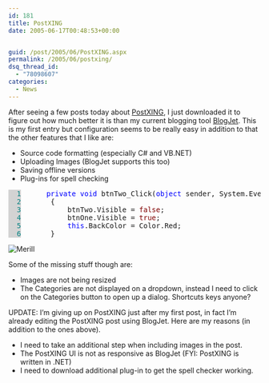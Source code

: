 ```yaml
---
id: 181
title: PostXING
date: 2005-06-17T00:48:53+00:00


guid: /post/2005/06/PostXING.aspx
permalink: /2005/06/postxing/
dsq_thread_id:
  - "78098607"
categories:
  - News
---
```

<p>After seeing a few posts today about <a href="http://projectdistributor.net/Projects/Project.aspx?projectId=12">PostXING</a>, I just downloaded it to figure out how much better it is than my current blogging tool <a href="http://blogjet.com/">BlogJet</a>. This is my first entry but configuration seems to be really easy in addition to that the other features that I like are:</p>
<ul>
<li>Source code formatting (especially C# and VB.NET) 
<li>Uploading Images (BlogJet supports this too) 
<li>Saving offline versions 
<li>Plug-ins for spell checking</li></li></li></li></ul><pre><span style="COLOR: teal; BACKGROUND-COLOR: lightgrey">  1</span> 		<span style="COLOR: blue">private</span> <span style="COLOR: blue">void</span> btnTwo_Click(<span style="COLOR: blue">object</span> sender, System.EventArgs e)
<span style="COLOR: teal; BACKGROUND-COLOR: lightgrey">  2</span> 		{
<span style="COLOR: teal; BACKGROUND-COLOR: lightgrey">  3</span> 			btnTwo.Visible = <span style="COLOR: maroon">false</span>;
<span style="COLOR: teal; BACKGROUND-COLOR: lightgrey">  4</span> 			btnOne.Visible = <span style="COLOR: maroon">true</span>;
<span style="COLOR: teal; BACKGROUND-COLOR: lightgrey">  5</span> 			<span style="COLOR: blue">this</span>.BackColor = Color.Red;
<span style="COLOR: teal; BACKGROUND-COLOR: lightgrey">  6</span> 		}</pre>
<p><img alt="Merill" hspace="0" src="{{ site.url }}{{ site.baseurl }}/wp-content/uploads/contentbinary/profile.jpg" align="baseline" border="0" /></p>
<p>Some of the missing stuff though are:</p>
<ul>
<li>Images are not being resized</li>
<li>The Categories are not displayed on a dropdown, instead I need to click on&nbsp;the Categories&nbsp;button to open up a dialog. Shortcuts keys anyone?</li></ul>
<p>UPDATE: I&rsquo;m giving up on PostXING just after my first post, in fact I&rsquo;m already editing the PostXING post using BlogJet. Here are my reasons (in addition to the ones above).</p>
<ul>
<li>I need to take an additional step when including images in the post.</li>
<li>The PostXING UI is not as responsive as BlogJet (FYI: PostXING is written in .NET)</li>
<li>I need to download additional plug-in to get the spell checker working.</li></ul>